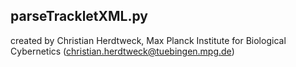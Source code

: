## parseTrackletXML.py

created by Christian Herdtweck, Max Planck Institute for Biological Cybernetics
  (christian.herdtweck@tuebingen.mpg.de)